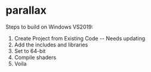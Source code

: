 # parallax

Steps to build on Windows VS2019:
1. Create Project from Existing Code -- Needs updating
2. Add the includes and libraries
3. Set to 64-bit
4. Compile shaders
5. Voila